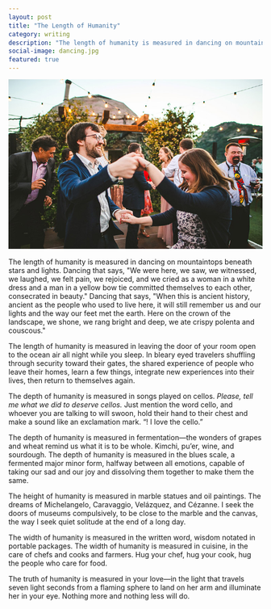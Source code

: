 ```yaml
---
layout: post
title: "The Length of Humanity"
category: writing
description: "The length of humanity is measured in dancing on mountaintops beneath stars and lights."
social-image: dancing.jpg
featured: true
---
```


![Dancing](/img/dancing.jpg)

The length of humanity is measured in dancing on mountaintops beneath stars and lights. Dancing that says, "We were here, we saw, we witnessed, we laughed, we felt pain, we rejoiced, and we cried as a woman in a white dress and a man in a yellow bow tie committed themselves to each other, consecrated in beauty." Dancing that says, "When this is ancient history, ancient as the people who used to live here, it will still remember us and our lights and the way our feet met the earth. Here on the crown of the landscape, we shone, we rang bright and deep, we ate crispy polenta and couscous."

The length of humanity is measured in leaving the door of your room open to the ocean air all night while you sleep. In bleary eyed travelers shuffling through security toward their gates, the shared experience of people who leave their homes, learn a few things, integrate new experiences into their lives, then return to themselves again.

The depth of humanity is measured in songs played on cellos. _Please, tell me what we did to deserve cellos._ Just mention the word cello, and whoever you are talking to will swoon, hold their hand to their chest and make a sound like an exclamation mark. “! I love the cello.”

The depth of humanity is measured in fermentation—the wonders of grapes and wheat remind us what it is to be whole. Kimchi, pu’er, wine, and sourdough. The depth of humanity is measured in the blues scale, a fermented major minor form, halfway between all emotions, capable of taking our sad and our joy and dissolving them together to make them the same.

The height of humanity is measured in marble statues and oil paintings. The dreams of Michelangelo, Caravaggio, Velázquez, and Cézanne. I seek the doors of museums compulsively, to be close to the marble and the canvas, the way I seek quiet solitude at the end of a long day.

The width of humanity is measured in the written word, wisdom notated in portable packages. The width of humanity is measured in cuisine, in the care of chefs and cooks and farmers. Hug your chef, hug your cook, hug the people who care for food.

The truth of humanity is measured in your love—in the light that travels seven light seconds from a flaming sphere to land on her arm and illuminate her in your eye. Nothing more and nothing less will do.
